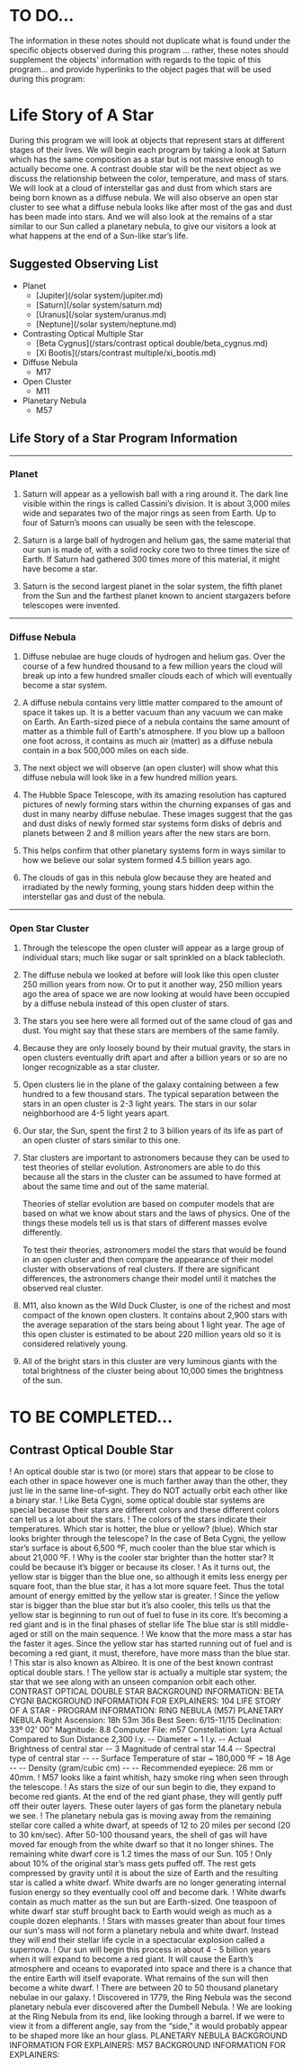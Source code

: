 
# TO DO...
The information in these notes should not duplicate what is found under the specific objects observed during this program ... rather, these notes should supplement the objects' information with regards to the topic of this program... and provide hyperlinks to the object pages that will be used during this program:

# Life Story of A Star

During this program we will look at objects that represent stars at different stages of their lives. We will begin each program by taking a look at Saturn which has the same composition as a star but is not massive enough to actually become one. A contrast double star will be the next object as we discuss the relationship between the color, temperature, and mass of stars. We will look at a cloud of interstellar gas and dust from which stars are being born known as a diffuse nebula. We will also observe an open star cluster to see what a diffuse nebula looks like after most of the gas and dust has been made into stars. And we will also look at the remains of a star similar to our Sun called a planetary nebula, to give our visitors a look at what happens at the end of a Sun-like star’s life.

## Suggested Observing List
- Planet
    - [Jupiter](/solar system/jupiter.md)
    - [Saturn](/solar system/saturn.md)
    - [Uranus](/solar system/uranus.md)
    - [Neptune](/solar system/neptune.md)
- Contrasting Optical Multiple Star
    - [Beta Cygnus](/stars/contrast optical double/beta_cygnus.md)
    - [Xi Bootis](/stars/contrast multiple/xi_bootis.md)
- Diffuse Nebula
    - M17
- Open Cluster
    - M11
- Planetary Nebula
    - M57

## Life Story of a Star Program Information

---

### Planet

1.  Saturn will appear as a yellowish ball with a ring around it. The dark line visible
within the rings is called Cassini’s division. It is about 3,000 miles wide and
separates two of the major rings as seen from Earth. Up to four of Saturn’s moons
can usually be seen with the telescope.

2.  Saturn is a large ball of hydrogen and helium gas, the same material that our sun
is made of, with a solid rocky core two to three times the size of Earth. If Saturn had
gathered 300 times more of this material, it might have become a star.

3. Saturn is the second largest planet in the solar system, the fifth planet from the Sun
and the farthest planet known to ancient stargazers before telescopes were
invented.

---

### Diffuse Nebula

1.  Diffuse nebulae are huge clouds of hydrogen and helium gas. Over the course of a few hundred thousand to a few million years the cloud will break up into a few hundred smaller clouds each of which will eventually become a star system.

2.  A diffuse nebula contains very little matter compared to the amount of space it takes
up. It is a better vacuum than any vacuum we can make on Earth. An Earth-sized piece of a nebula contains the same amount of matter as a thimble full of Earth's atmosphere. If you blow up a balloon one foot across, it contains as much air (matter) as a diffuse nebula contain in a box 500,000 miles on each side.

3.  The next object we will observe (an open cluster) will show what this diffuse nebula will look like in a few hundred million years.

4.  The Hubble Space Telescope, with its amazing resolution has captured pictures of newly forming stars within the churning expanses of gas and dust in many nearby diffuse nebulae. These images suggest that the gas and dust disks of newly formed star systems form disks of debris and planets between 2 and 8 million years after the new stars are born.

5.  This helps confirm that other planetary systems form in ways similar to how we believe our solar system formed 4.5 billion years ago.

6. The clouds of gas in this nebula glow because they are heated and irradiated by the newly forming, young stars hidden deep within the interstellar gas and dust of the nebula.

---

### Open Star Cluster

1.  Through the telescope the open cluster will appear as a large group of individual
stars; much like sugar or salt sprinkled on a black tablecloth.

2.  The diffuse nebula we looked at before will look like this open cluster 250 million
years from now. Or to put it another way, 250 million years ago the area of space
we are now looking at would have been occupied by a diffuse nebula instead of this
open cluster of stars.

3.  The stars you see here were all formed out of the same cloud of gas and dust. You
might say that these stars are members of the same family.

4.  Because they are only loosely bound by their mutual gravity, the stars in open
clusters eventually drift apart and after a billion years or so are no longer
recognizable as a star cluster.

5.  Open clusters lie in the plane of the galaxy containing between a few hundred to a
few thousand stars. The typical separation between the stars in an open cluster is
2-3 light years. The stars in our solar neighborhood are 4-5 light years apart.

6.  Our star, the Sun, spent the first 2 to 3 billion years of its life as part of an open
cluster of stars similar to this one.

7.  Star clusters are important to astronomers because they can be used to test theories of stellar evolution. Astronomers are able to do this because all the stars in the cluster can be assumed to have formed at about the same time and out of the same material.

    Theories of stellar evolution are based on computer models that are based on what we know about stars and the laws of physics. One of the things these models tell us is that stars of different masses evolve differently. 
    
    To test their theories, astronomers model the stars that would be found in an open cluster and then compare the appearance of their model cluster with observations of real clusters. If there are significant differences, the astronomers change their model until it matches the observed real cluster.

8.  M11, also known as the Wild Duck Cluster, is one of the richest and most compact of the known open clusters. It contains about 2,900 stars with the average separation of the stars being about 1 light year. The age of this open cluster is estimated to be about 220 million years old so it is considered relatively young.

9.  All of the bright stars in this cluster are very luminous giants with the total brightness of the cluster being about 10,000 times the brightness of the sun.

# TO BE COMPLETED...

## Contrast Optical Double Star

! An optical double star is two (or more) stars that appear to be close to each other
in space however one is much farther away than the other, they just lie in the same
line-of-sight. They do NOT actually orbit each other like a binary star.
! Like Beta Cygni, some optical double star systems are special because their stars
are different colors and these different colors can tell us a lot about the stars.
! The colors of the stars indicate their temperatures. Which star is hotter, the blue or
yellow? (blue). Which star looks brighter through the telescope? In the case of Beta
Cygni, the yellow star’s surface is about 6,500 ºF, much cooler than the blue star
which is about 21,000 ºF.
! Why is the cooler star brighter than the hotter star? It could be because it’s bigger
or because its closer.
! As it turns out, the yellow star is bigger than the blue one, so although it emits less
energy per square foot, than the blue star, it has a lot more square feet. Thus the
total amount of energy emitted by the yellow star is greater.
! Since the yellow star is bigger than the blue star but it’s also cooler, this tells us that
the yellow star is beginning to run out of fuel to fuse in its core. It’s becoming a red
giant and is in the final phases of stellar life The blue star is still middle-aged or still
on the main sequence.
! We know that the more mass a star has the faster it ages. Since the yellow star has
started running out of fuel and is becoming a red giant, it must, therefore, have more
mass than the blue star.
! This star is also known as Albireo. It is one of the best known contrast optical
double stars.
! The yellow star is actually a multiple star system; the star that we see along with an
unseen companion orbit each other.
CONTRAST OPTICAL DOUBLE STAR BACKGROUND INFORMATION:
BETA CYGNI BACKGROUND INFORMATION FOR EXPLAINERS:
104
LIFE STORY OF A STAR - PROGRAM INFORMATION:
RING NEBULA (M57)
PLANETARY NEBULA
Right Ascension: 18h 53m 36s Best Seen: 6/15-11/15
Declination: 33º 02' 00" Magnitude: 8.8
Computer File: m57 Constellation: Lyra
Actual Compared to Sun
Distance 2,300 l.y. --
Diameter ~ 1 l.y. --
Actual Brightness of central star -- 3
Magnitude of central star 14.4 --
Spectral type of central star -- --
Surface Temperature of star ~ 180,000 ºF ~ 18
Age -- --
Density (gram/cubic cm) -- --
Recommended eyepiece: 26 mm or 40mm.
! M57 looks like a faint whitish, hazy smoke ring when seen through the telescope.
! As stars the size of our sun begin to die, they expand to become red giants. At the
end of the red giant phase, they will gently puff off their outer layers. These outer
layers of gas form the planetary nebula we see.
! The planetary nebula gas is moving away from the remaining stellar core called a
white dwarf, at speeds of 12 to 20 miles per second (20 to 30 km/sec). After 50-100
thousand years, the shell of gas will have moved far enough from the white dwarf
so that it no longer shines. The remaining white dwarf core is 1.2 times the mass of
our Sun.
105
! Only about 10% of the original star’s mass gets puffed off. The rest gets
compressed by gravity until it is about the size of Earth and the resulting star is
called a white dwarf. White dwarfs are no longer generating internal fusion energy
so they eventually cool off and become dark.
! White dwarfs contain as much matter as the sun but are Earth-sized. One teaspoon
of white dwarf star stuff brought back to Earth would weigh as much as a couple
dozen elephants.
! Stars with masses greater than about four times our sun's mass will not form a
planetary nebula and white dwarf. Instead they will end their stellar life cycle in a
spectacular explosion called a supernova.
! Our sun will begin this process in about 4 - 5 billion years when it will expand to
become a red giant. It will cause the Earth’s atmosphere and oceans to evaporated
into space and there is a chance that the entire Earth will itself evaporate. What
remains of the sun will then become a white dwarf.
! There are between 20 to 50 thousand planetary nebulae in our galaxy.
! Discovered in 1779, the Ring Nebula was the second planetary nebula ever
discovered after the Dumbell Nebula.
! We are looking at the Ring Nebula from its end, like looking through a barrel. If we
were to view it from a different angle, say from the “side,” it would probably appear
to be shaped more like an hour glass.
PLANETARY NEBULA BACKGROUND INFORMATION FOR EXPLAINERS:
M57 BACKGROUND INFORMATION FOR EXPLAINERS:
